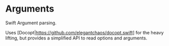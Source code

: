 # Arguments

Swift Argument parsing.

Uses [Docopt|https://github.com/elegantchaos/docopt.swift] for the heavy lifting, but provides a simplified API to read options and arguments.
